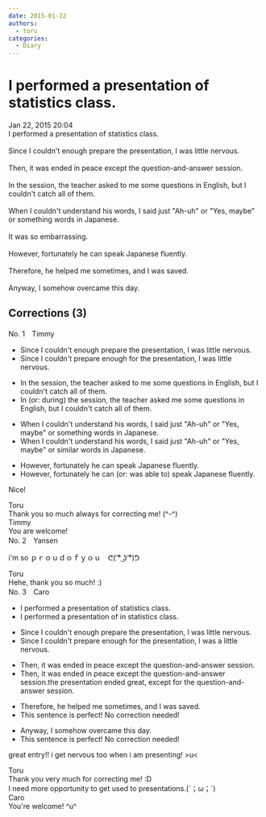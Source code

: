 ```yaml
---
date: 2015-01-22
authors:
  - toru
categories:
  - Diary
---
```


<h1 id="subject_show">I performed a presentation of statistics class.</h1>
<div class="date">Jan 22, 2015 20:04</div>
<div id="post"><div id="body_show_ori">
I performed a presentation of statistics class.<br/><br/>Since I couldn't enough prepare the presentation, I was little nervous.<br/><br/>Then, it was ended in peace except the question-and-answer session.<br/><br/>In the session, the teacher asked to me some questions in English, but I couldn't catch all of them.<br/><br/>When I couldn't understand his words, I said just "Ah-uh" or "Yes, maybe" or something words in Japanese.<br/><br/>It was so embarrassing.<br/><br/>However, fortunately he can speak Japanese fluently. <br/><br/>Therefore, he helped me sometimes, and I was saved.<br/><br/>Anyway, I somehow overcame this day.
</div></div>

<!-- more -->


## Corrections (3)
<div id="block"><div class="first_name"> No. 1　<span class="just_name">Timmy</span></div><div id="block2">
<ul class="correction_field">
<li class="incorrect">Since I couldn't enough prepare the presentation, I was little nervous.</li>
<li class="corrected correct">
Since I couldn't prepare enough <span class="f_blue">for</span> the presentation, I was little nervous.
</li>
</ul>
<ul class="correction_field">
<li class="incorrect">In the session, the teacher asked to me some questions in English, but I couldn't catch all of them.</li>
<li class="corrected correct">
In (or: <span class="f_blue">during</span>) the session, the teacher asked me some questions in English, but I couldn't catch all of them.
</li>
</ul>
<ul class="correction_field">
<li class="incorrect">When I couldn't understand his words, I said just "Ah-uh" or "Yes, maybe" or something words in Japanese.</li>
<li class="corrected correct">
When I couldn't understand his words, I said just "Ah-uh" or "Yes, maybe" or <span class="f_blue">similar</span> words in Japanese.
</li>
</ul>
<ul class="correction_field">
<li class="incorrect">However, fortunately he can speak Japanese fluently.</li>
<li class="corrected correct">
However, fortunately he can (or: <span class="f_blue">was able to</span>) speak Japanese fluently.
</li>
</ul>
<p class="comment_small">
 Nice!
</p>

</div><div class="name"><span class="just_name">Toru</span><br>
Thank you so much always for correcting me! (^-^)
</div>
<div class="name"><span class="just_name">Timmy</span><br>
You are welcome!
</div>
</div>
<div id="block"><div class="first_name"> No. 2　<span class="just_name">Yansen</span></div><div id="block2">
<p class="comment_small">
 i'm so ｐｒｏｕｄｏｆｙｏｕ　ᕦ( ͡° ͜ʖ ͡°)ᕤ
</p>

</div><div class="name"><span class="just_name">Toru</span><br>
Hehe, thank you so much! :)
</div>
</div>
<div id="block"><div class="first_name"> No. 3　<span class="just_name">Caro</span></div><div id="block2">
<ul class="correction_field">
<li class="incorrect">I performed a presentation of statistics class.</li>
<li class="corrected correct">
I performed a presentation <span class="sline">of</span> <span class="f_blue">in </span>statistics class.
</li>
</ul>
<ul class="correction_field">
<li class="incorrect">Since I couldn't enough prepare the presentation, I was little nervous.</li>
<li class="corrected correct">
Since I couldn't prepare enough <span class="f_blue">for </span>the presentation, I was <span class="f_blue">a </span>little nervous.
</li>
</ul>
<ul class="correction_field">
<li class="incorrect">Then, it was ended in peace except the question-and-answer session.</li>
<li class="corrected correct">
Then, it was ended in peace except the question-and-answer session.<span class="f_blue">the presentation ended great, except for the question-and-answer session.</span>
</li>
</ul>
<ul class="correction_field">
<li class="incorrect">Therefore, he helped me sometimes, and I was saved.</li>
<li class="corrected perfect">This sentence is perfect! No correction needed!</li>
</ul>
<ul class="correction_field">
<li class="incorrect">Anyway, I somehow overcame this day.</li>
<li class="corrected perfect">This sentence is perfect! No correction needed!</li>
</ul>
<p class="comment_small">
 great entry!! i get nervous too when i am presenting! &gt;u&lt;
</p>

</div><div class="name"><span class="just_name">Toru</span><br>
Thank you very much for correcting me! :D<br/>I need more opportunity to get used to presentations.(´；ω；`)
</div>
<div class="name"><span class="just_name">Caro</span><br>
You're welcome! ^u^ 
</div>
</div>

